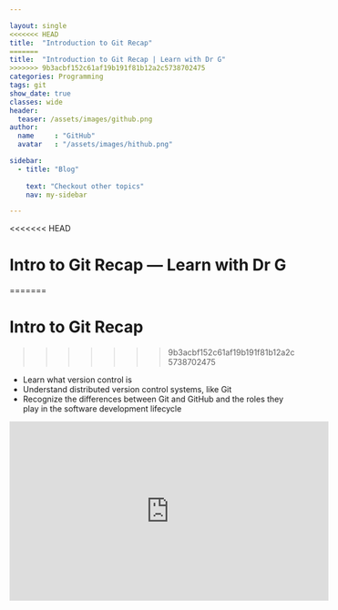 ```yaml
---

layout: single
<<<<<<< HEAD
title:  "Introduction to Git Recap"
=======
title:  "Introduction to Git Recap | Learn with Dr G"
>>>>>>> 9b3acbf152c61af19b191f81b12a2c5738702475
categories: Programming
tags: git
show_date: true
classes: wide
header:
  teaser: /assets/images/github.png
author:
  name     : "GitHub"
  avatar   : "/assets/images/hithub.png"

sidebar:
  - title: "Blog"
   
    text: "Checkout other topics"
    nav: my-sidebar

---
```

<<<<<<< HEAD
# Intro to Git Recap — Learn with Dr G
=======
# Intro to Git Recap
>>>>>>> 9b3acbf152c61af19b191f81b12a2c5738702475
- Learn what version control is
- Understand distributed version control systems, like Git
- Recognize the differences between Git and GitHub and the roles they play in the software development lifecycle

<iframe width="560" height="315" src="https://www.youtube.com/embed/9uGS1ak_FGg?si=v7eBtbvPFdZF8YZr" title="YouTube video player" frameborder="0" allow="accelerometer; autoplay; clipboard-write; encrypted-media; gyroscope; picture-in-picture; web-share" referrerpolicy="strict-origin-when-cross-origin" allowfullscreen></iframe>